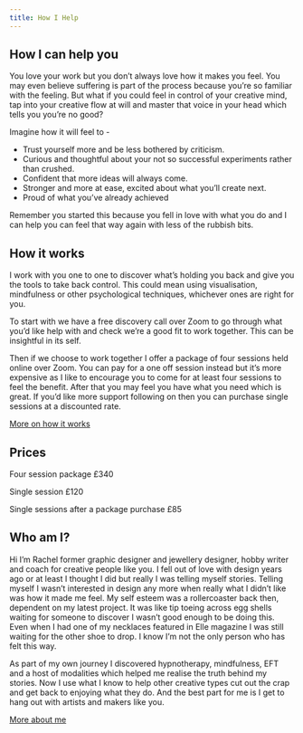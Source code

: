 ```yaml
---
title: How I Help
---
```

## How I can help you

You love your work but you don’t always love how it makes you feel. You may even believe suffering is part of the process because you’re so familiar with the feeling. But what if you could feel in control of your creative mind, tap into your creative flow at will and master that voice in your head which tells you you’re no good? 

Imagine how it will feel to -

* Trust yourself more and be less bothered by criticism.
* Curious and thoughtful about your not so successful experiments rather than crushed. 
* Confident that more ideas will always come. 
* Stronger and more at ease, excited about what you’ll create next.
* Proud of what you’ve already achieved

Remember you started this because you fell in love with what you do and I can help you can feel that way again with less of the rubbish bits.

## How it works

I work with you one to one to discover what’s holding you back and give you the tools to take back control. This could mean using visualisation, mindfulness or other psychological techniques, whichever ones are right for you.

To start with we have a free discovery call over Zoom to go through what you’d like help with and check we’re a good fit to work together. This can be insightful in its self.

Then if we choose to work together I offer a package of four sessions held online over Zoom. You can pay for a one off session instead but it’s more expensive as I like to encourage you to come for at least four sessions to feel the benefit. After that you may feel you have what you need which is great. If you’d like more support following on then you can purchase single sessions at a discounted rate.

[More on how it works](/how_it_works/)

## Prices

Four session package £340

Single session £120

Single sessions after a package purchase £85

## Who am I?

Hi I’m Rachel former graphic designer and jewellery designer, hobby writer and coach for creative people like you. I fell out of love with design years ago or at least I thought I did but really I was telling myself stories. Telling myself I wasn’t interested in design any more when really what I didn’t like was how it made me feel. My self esteem was a rollercoaster back then, dependent on my latest project. It was like tip toeing across egg shells waiting for someone to discover I wasn’t good enough to be doing this. Even when I had one of my necklaces featured in Elle magazine I was still waiting for the other shoe to drop. I know I’m not the only person who has felt this way.

As part of my own journey I discovered hypnotherapy, mindfulness, EFT and a host of modalities which helped me realise the truth behind my stories. Now I use what I know to help other creative types cut out the crap and get back to enjoying what they do. And the best part for me is I get to hang out with artists and makers like you.

[More about me](/aboutme/)